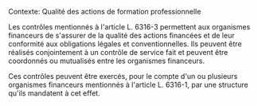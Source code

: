 Contexte: Qualité des actions de formation professionnelle

Les contrôles mentionnés à l'article L. 6316-3 permettent aux organismes financeurs de s'assurer de la qualité des actions financées et de leur conformité aux obligations légales et conventionnelles. Ils peuvent être réalisés conjointement à un contrôle de service fait et peuvent être coordonnés ou mutualisés entre les organismes financeurs.

Ces contrôles peuvent être exercés, pour le compte d'un ou plusieurs organismes financeurs mentionnés à l'article L. 6316-1, par une structure qu'ils mandatent à cet effet.
